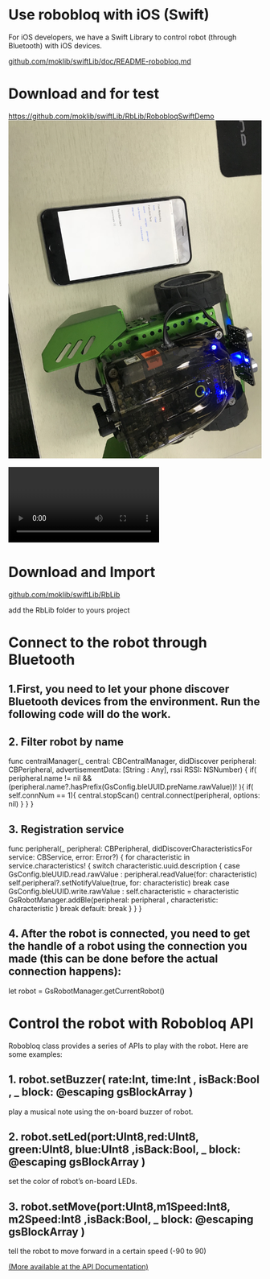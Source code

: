 # Use robobloq with iOS (Swift)

For iOS developers, we have a Swift Library to control robot (through Bluetooth) with iOS devices.

[github.com/moklib/swiftLib/doc/README-robobloq.md ](https://github.com/moklib/swiftLib/doc/README-robobloq.md)


# Download and for test

[https://github.com/moklib/swiftLib/RbLib/RobobloqSwiftDemo ](https://github.com/moklib/swiftLib/RbLib/RobobloqSwiftDemo)
![demo images](/doc/demo.jpg)

![doc/demo.mp4](/doc/demo.mp4)

# Download and Import

[github.com/moklib/swiftLib/RbLib ](https://github.com/moklib/swiftLib/RbLib)

add the RbLib folder to yours project


# Connect to the robot through Bluetooth

## 1.First, you need to let your phone discover Bluetooth devices from the environment. Run the following code will do the work.


## 2. Filter robot by name

func centralManager(_ central: CBCentralManager, didDiscover peripheral: CBPeripheral, advertisementData: [String : Any], rssi RSSI: NSNumber) {
        if( peripheral.name != nil && (peripheral.name?.hasPrefix(GsConfig.bleUUID.preName.rawValue))! ){
            if( self.connNum == 1){
                central.stopScan()
                central.connect(peripheral, options: nil)
            }
        }
    }

## 3. Registration service

func peripheral(_ peripheral: CBPeripheral, didDiscoverCharacteristicsFor service: CBService, error: Error?) {
        for characteristic in service.characteristics! {
            switch characteristic.uuid.description {
            case GsConfig.bleUUID.read.rawValue : 
                peripheral.readValue(for: characteristic)
                self.peripheral?.setNotifyValue(true, for: characteristic)
                break
            case GsConfig.bleUUID.write.rawValue : 
                self.characteristic = characteristic
                GsRobotManager.addBle(peripheral: peripheral , characteristic: characteristic )
                break
            default:
                break
            }
        }
    }

## 4. After the robot is connected, you need to get the handle of a robot using the connection you made (this can be done before the actual connection happens):

let robot = GsRobotManager.getCurrentRobot()


# Control the robot with Robobloq API

Robobloq class provides a series of APIs to play with the robot. Here are some examples:

## 1. robot.setBuzzer( rate:Int, time:Int , isBack:Bool , _ block: @escaping gsBlockArray )

play a musical note using the on-board buzzer of robot.

## 2. robot.setLed(port:UInt8,red:UInt8, green:UInt8, blue:UInt8 ,isBack:Bool, _ block: @escaping gsBlockArray )

set the color of robot’s on-board LEDs. 

## 3. robot.setMove(port:UInt8,m1Speed:Int8, m2Speed:Int8 ,isBack:Bool, _ block: @escaping gsBlockArray )

tell the robot to move forward in a certain speed (-90 to 90)

[(More available at the API Documentation) ](https://www.robobloq.com)


